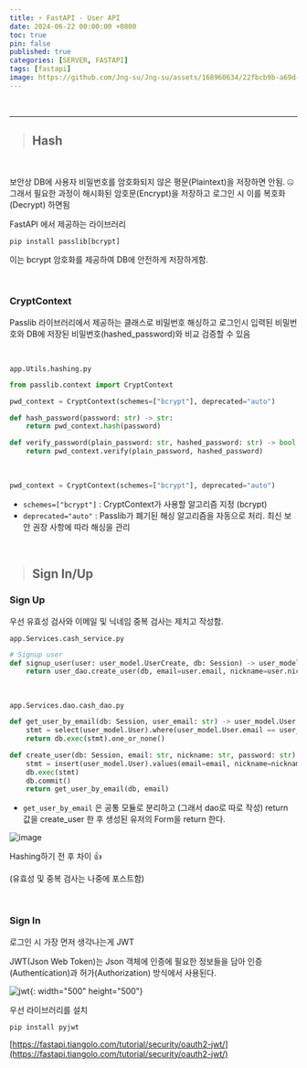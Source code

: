 ```yaml
---
title: ⚡ FastAPI - User API
date: 2024-06-22 00:00:00 +0800
toc: true
pin: false
published: true
categories: [SERVER, FASTAPI]
tags: [fastapi]
image: https://github.com/Jng-su/Jng-su/assets/168960634/22fbcb9b-a69d-4154-9519-07c66b8a7681
---
```


<br>

---

> ## Hash


<br>

보안상 DB에 사용자 비밀번호를 암호화되지 않은 평문(Plaintext)을 저장하면 안됨. 🤐 그래서 필요한 과정이 해시화된 암호문(Encrypt)을 저장하고 로그인 시 이를 복호화(Decrypt) 하면됨

FastAPI 에서 제공하는 라이브러리

```shell
pip install passlib[bcrypt]
```

이는 bcrypt 암호화를 제공하여 DB에 안전하게 저장하게함.

<br>

### CryptContext

Passlib 라이브러리에서 제공하는 클래스로 비밀번호 해싱하고 로그인시 입력된 비밀번호와 DB에 저장된 비밀번호(hashed_password)와 비교 검증할 수 있음

<br>

`app.Utils.hashing.py`

```python
from passlib.context import CryptContext

pwd_context = CryptContext(schemes=["bcrypt"], deprecated="auto")

def hash_password(password: str) -> str:
    return pwd_context.hash(password)

def verify_password(plain_password: str, hashed_password: str) -> bool:
    return pwd_context.verify(plain_password, hashed_password)
```

<br>

```python
pwd_context = CryptContext(schemes=["bcrypt"], deprecated="auto")
```

- `schemes=["bcrypt"]` : CryptContext가 사용할 알고리즘 지정 (bcrypt)
- `deprecated="auto"` : Passlib가 폐기된 해싱 알고리즘을 자동으로 처리. 최신 보안 권장 사항에 따라 해싱을 관리

<br>

> ## Sign In/Up

### Sign Up

우선 유효성 검사와 이메일 및 닉네임 중복 검사는 제치고 작성함.


`app.Services.cash_service.py`

```python
# Signup user
def signup_user(user: user_model.UserCreate, db: Session) -> user_model.User:
    return user_dao.create_user(db, email=user.email, nickname=user.nickname, password=hashing.hash_password(user.password))
```

<br>

`app.Services.dao.cash_dao.py`

```python
def get_user_by_email(db: Session, user_email: str) -> user_model.User:
    stmt = select(user_model.User).where(user_model.User.email == user_email)
    return db.exec(stmt).one_or_none()

def create_user(db: Session, email: str, nickname: str, password: str) -> user_model.User:
    stmt = insert(user_model.User).values(email=email, nickname=nickname, password=password)
    db.exec(stmt)
    db.commit()
    return get_user_by_email(db, email)
```

- `get_user_by_email` 은 공통 모듈로 분리하고 (그래서 dao로 따로 작성) return 값을 create_user 한 후 생성된 유저의 Form을 return 한다.

![image](https://github.com/Jng-su/Jng-su/assets/168960634/7b48d801-f42f-4475-bb38-4ff5d1c7bd75)

Hashing하기 전 후 차이 👍

(유효성 및 중복 검사는 나중에 포스트함)

<br>

### Sign In

로그인 시 가장 먼저 생각나는게 JWT

JWT(Json Web Token)는 Json 객체에 인증에 필요한 정보들을 담아 인증(Authentication)과 허가(Authorization) 방식에서 사용된다.

![jwt](https://github.com/Jng-su/Jng-su/assets/168960634/9fb76c54-d24d-40ac-8b7b-59678b58e513){: width="500" height="500"}

우선 라이브러리를 설치

```shell
pip install pyjwt
```

[https://fastapi.tiangolo.com/tutorial/security/oauth2-jwt/](https://fastapi.tiangolo.com/tutorial/security/oauth2-jwt/)

```python

```